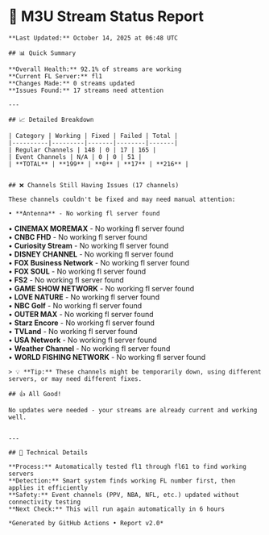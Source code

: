 # 🔧 M3U Stream Status Report
    
    **Last Updated:** October 14, 2025 at 06:48 UTC
    
    ## 📊 Quick Summary
    
    **Overall Health:** 92.1% of streams are working  
    **Current FL Server:** fl1  
    **Changes Made:** 0 streams updated  
    **Issues Found:** 17 streams need attention  
    
    ---
    
    ## 📈 Detailed Breakdown
    
    | Category | Working | Fixed | Failed | Total |
    |----------|---------|-------|--------|-------|
    | Regular Channels | 148 | 0 | 17 | 165 |
    | Event Channels | N/A | 0 | 0 | 51 |
    | **TOTAL** | **199** | **0** | **17** | **216** |
    
    
    ## ❌ Channels Still Having Issues (17 channels)
    
    These channels couldn't be fixed and may need manual attention:
    
    • **Antenna** - No working fl server found  
• **CINEMAX MOREMAX** - No working fl server found  
• **CNBC FHD** - No working fl server found  
• **Curiosity Stream** - No working fl server found  
• **DISNEY CHANNEL** - No working fl server found  
• **FOX Business Network** - No working fl server found  
• **FOX SOUL** - No working fl server found  
• **FS2** - No working fl server found  
• **GAME SHOW NETWORK** - No working fl server found  
• **LOVE NATURE** - No working fl server found  
• **NBC Golf** - No working fl server found  
• **OUTER MAX** - No working fl server found  
• **Starz Encore** - No working fl server found  
• **TVLand** - No working fl server found  
• **USA Network** - No working fl server found  
• **Weather Channel** - No working fl server found  
• **WORLD FISHING NETWORK** - No working fl server found  

    > 💡 **Tip:** These channels might be temporarily down, using different servers, or may need different fixes.
    
    ## 👍 All Good!
    
    No updates were needed - your streams are already current and working well.
    
    
    ---
    
    ## 🔧 Technical Details
    
    **Process:** Automatically tested fl1 through fl61 to find working servers  
    **Detection:** Smart system finds working FL number first, then applies it efficiently  
    **Safety:** Event channels (PPV, NBA, NFL, etc.) updated without connectivity testing  
    **Next Check:** This will run again automatically in 6 hours  
    
    *Generated by GitHub Actions • Report v2.0*
    
